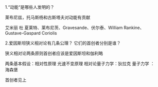1.“动能“是哪些人发明的？

莱布尼兹，托马斯杨和古斯塔夫对动能有贡献

艾米丽 杜 夏莱特、莱布尼茨、Gravesande、伏尔泰、William Rankine、Gustave-Gaspard Coriolis

2.爱因斯坦狭义相对论有几条公理？ 它们的首创者分别是谁？

狭义相对论两条原则首创者应该是爱因斯坦和伽利略

两条基本假设：相对性原理
光速不变原理 
相对论量子力学：狄拉克
量子力学 ：海森堡  
  
首创者见上

